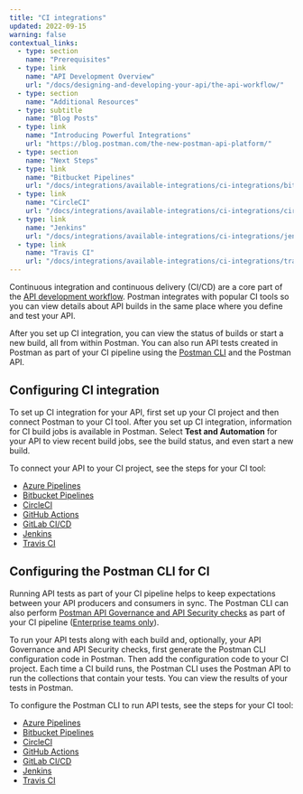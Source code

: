 ```yaml
---
title: "CI integrations"
updated: 2022-09-15
warning: false
contextual_links:
  - type: section
    name: "Prerequisites"
  - type: link
    name: "API Development Overview"
    url: "/docs/designing-and-developing-your-api/the-api-workflow/"
  - type: section
    name: "Additional Resources"
  - type: subtitle
    name: "Blog Posts"
  - type: link
    name: "Introducing Powerful Integrations"
    url: "https://blog.postman.com/the-new-postman-api-platform/"
  - type: section
    name: "Next Steps"
  - type: link
    name: "Bitbucket Pipelines"
    url: "/docs/integrations/available-integrations/ci-integrations/bitbucket-pipelines/"
  - type: link
    name: "CircleCI"
    url: "/docs/integrations/available-integrations/ci-integrations/circleci/"
  - type: link
    name: "Jenkins"
    url: "/docs/integrations/available-integrations/ci-integrations/jenkins/"
  - type: link
    name: "Travis CI"
    url: "/docs/integrations/available-integrations/ci-integrations/travis-ci/"
---
```


Continuous integration and continuous delivery (CI/CD) are a core part of the [API development workflow](/docs/designing-and-developing-your-api/the-api-workflow/). Postman integrates with popular CI tools so you can view details about API builds in the same place where you define and test your API.

After you set up CI integration, you can view the status of builds or start a new build, all from within Postman. You can also run API tests created in Postman as part of your CI pipeline using the [Postman CLI](/docs/postman-cli/postman-cli-overview/) and the Postman API.

## Configuring CI integration

To set up CI integration for your API, first set up your CI project and then connect Postman to your CI tool. After you set up CI integration, information for CI build jobs is available in Postman. Select **Test and Automation** for your API to view recent build jobs, see the build status, and even start a new build.

To connect your API to your CI project, see the steps for your CI tool:

* [Azure Pipelines](/docs/integrations/available-integrations/ci-integrations/azure-pipelines/)
* [Bitbucket Pipelines](/docs/integrations/available-integrations/ci-integrations/bitbucket-pipelines/)
* [CircleCI](/docs/integrations/available-integrations/ci-integrations/circleci/)
* [GitHub Actions](/docs/integrations/available-integrations/ci-integrations/github-actions/)
* [GitLab CI/CD](/docs/integrations/available-integrations/ci-integrations/gitlab-ci/)
* [Jenkins](/docs/integrations/available-integrations/ci-integrations/jenkins/)
* [Travis CI](/docs/integrations/available-integrations/ci-integrations/travis-ci/)

## Configuring the Postman CLI for CI

Running API tests as part of your CI pipeline helps to keep expectations between your API producers and consumers in sync. The Postman CLI can also perform [Postman API Governance and API Security checks](/docs/api-governance/api-governance-overview/) as part of your CI pipeline ([Enterprise teams only](https://www.postman.com/pricing/)).

To run your API tests along with each build and, optionally, your API Governance and API Security checks, first generate the Postman CLI configuration code in Postman. Then add the configuration code to your CI project. Each time a CI build runs, the Postman CLI uses the Postman API to run the collections that contain your tests. You can view the results of your tests in Postman.

To configure the Postman CLI to run API tests, see the steps for your CI tool:

* [Azure Pipelines](/docs/integrations/available-integrations/ci-integrations/azure-pipelines/#configuring-the-postman-cli-for-azure-pipelines)
* [Bitbucket Pipelines](/docs/integrations/available-integrations/ci-integrations/bitbucket-pipelines/#configuring-the-postman-cli-for-bitbucket-pipelines)
* [CircleCI](/docs/integrations/available-integrations/ci-integrations/circleci/#configuring-the-postman-cli-for-circleci)
* [GitHub Actions](/docs/integrations/available-integrations/ci-integrations/github-actions/#configuring-the-postman-cli-for-github-actions)
* [GitLab CI/CD](/docs/integrations/available-integrations/ci-integrations/gitlab-ci/#configuring-the-postman-cli-for-gitlab-cicd)
* [Jenkins](/docs/integrations/available-integrations/ci-integrations/jenkins/#configuring-the-postman-cli-for-jenkins)
* [Travis CI](/docs/integrations/available-integrations/ci-integrations/travis-ci/#configuring-the-postman-cli-for-travis-ci)

